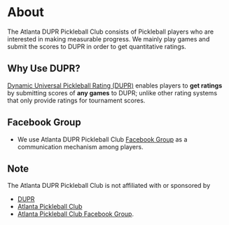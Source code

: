 # About
The Atlanta DUPR Pickleball Club consists of Pickleball players who are interested in making measurable progress. We mainly play games and submit the scores to DUPR in order to get quantitative ratings. 

## Why Use DUPR?
[Dynamic Universal Pickleball Rating (DUPR)](https://mydupr.com/) enables players to **get ratings** by submitting scores of **any games** to DUPR; unlike other rating systems that only provide ratings for tournament scores. 

## Facebook Group
- We use Atlanta DUPR Pickleball Club [Facebook Group](https://www.facebook.com/groups/5533522463403757) as a communication mechanism among players. 

## Note
The Atlanta DUPR Pickleball Club is not affiliated with or sponsored by
- [DUPR](https://mydupr.com/)
- [Atlanta Pickleball Club](https://atlantapickleballclub.com/)
- [Atlanta Pickleball Club Facebook Group](https://www.facebook.com/groups/atlantapickleballclub/).
